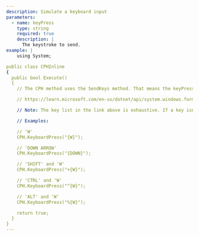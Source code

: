 ```yaml
---
description: Simulate a keyboard input
parameters:
  - name: keyPress
    type: string
    required: true
    description: |
      The keystroke to send.
example: |
    using System;

public class CPHInline
{
  public bool Execute()
  {
    // The CPH method uses the SendKeys method. That means the keyPress string needs to be enclosed in curly brackets {}. To use key combinations (SHIFT, CTRL and ALT) you can use code modifiers listed in the link or the examples below.

    // https://learn.microsoft.com/en-us/dotnet/api/system.windows.forms.sendkeys.send

    // Note: The key list in the link above is exhaustive. If a key isn't listed there, then it's not available for this method.

    // Examples:

    // 'W'
    CPH.KeyboardPress("{W}");

    // 'DOWN ARROW'
    CPH.KeyboardPress("{DOWN}");

    // 'SHIFT' and 'W'
    CPH.KeyboardPress("+{W}");

    // 'CTRL' and 'W'
    CPH.KeyboardPress("^{W}");

    // 'ALT' and 'W'
    CPH.KeyboardPress("%{W}");

    return true;
  }
}
---
```

